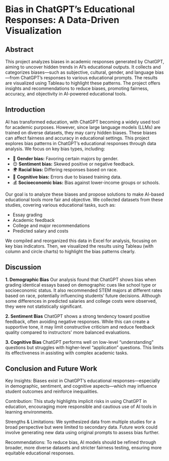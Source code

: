 # Bias in ChatGPT’s Educational Responses: A Data-Driven Visualization
## Abstract
This project analyzes biases in academic responses generated by ChatGPT, aiming to uncover hidden trends in AI’s educational outputs. It collects and categorizes biases—such as subjective, cultural, gender, and language bias—from ChatGPT’s responses to various educational prompts. The results are visualized using Tableau to highlight these patterns. The project offers insights and recommendations to reduce biases, promoting fairness, accuracy, and objectivity in AI-powered educational tools.
## Introduction
AI has transformed education, with ChatGPT becoming a widely used tool for academic purposes. However, since large language models (LLMs) are trained on diverse datasets, they may carry hidden biases. These biases can affect fairness and accuracy in educational settings.
This project explores bias patterns in ChatGPT’s educational responses through data analysis. We focus on key bias types, including:

- 🎯 **Gender bias:** Favoring certain majors by gender.
- 😊 **Sentiment bias:** Skewed positive or negative feedback.
- 🌍 **Racial bias:** Differing responses based on race.
- 🧠 **Cognitive bias:** Errors due to biased training data.
- 💰 **Socioeconomic bias:** Bias against lower-income groups or schools.

Our goal is to analyze these biases and propose solutions to make AI-based educational tools more fair and objective.
We collected datasets from these studies, covering various educational tasks, such as:

- Essay grading
- Academic feedback
- College and major recommendations
- Predicted salary and costs

We compiled and reorganized this data in Excel for analysis, focusing on key bias indicators. Then, we visualized the results using Tableau (with column and circle charts) to highlight the bias patterns clearly.

## Discussion
**1. Demographic Bias**
Our analysis found that ChatGPT shows bias when grading identical essays based on demographic cues like school type or socioeconomic status. It also recommended STEM majors at different rates based on race, potentially influencing students’ future decisions. Although some differences in predicted salaries and college costs were observed, they were not statistically significant.

**2. Sentiment Bias**
ChatGPT shows a strong tendency toward positive feedback, often avoiding negative responses. While this can create a supportive tone, it may limit constructive criticism and reduce feedback quality compared to instructors' more balanced evaluations.

**3. Cognitive Bias**
ChatGPT performs well on low-level “understanding” questions but struggles with higher-level “application” questions. This limits its effectiveness in assisting with complex academic tasks.
## Conclusion and Future Work

Key Insights:
Biases exist in ChatGPT’s educational responses—especially in demographic, sentiment, and cognitive aspects—which may influence student outcomes and reinforce inequalities.

Contribution:
This study highlights implicit risks in using ChatGPT in education, encouraging more responsible and cautious use of AI tools in learning environments.

Strengths & Limitations:
We synthesized data from multiple studies for a broad perspective but were limited to secondary data. Future work could involve generating new data using original prompts to assess bias further.

Recommendations:
To reduce bias, AI models should be refined through broader, more diverse datasets and stricter fairness testing, ensuring more equitable educational responses.
